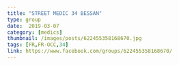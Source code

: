 ```yaml
---
title: "STREET MEDIC 34 BESSAN"
type: group
date:  2019-03-07
category: [medics]
thumbnail: /images/posts/622455358168670.jpg
tags: [FR,FR-OCC,34]
link: https://www.facebook.com/groups/622455358168670/
---
```

